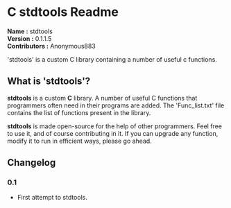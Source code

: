 # C stdtools Readme #

**Name         :** stdtools  
**Version      :** 0.1.1.5  
**Contributors :** Anonymous883  

'stdtools' is a custom C library containing a number of useful c functions.

## What is 'stdtools'? ##

**stdtools** is a custom **C** library. A number of useful C functions that programmers often need in their programs are added. The 'Func_list.txt' file contains the list of functions present in the library.

**stdtools** is made open-source for the help of other programmers. Feel free to use it, and of course contributing in it. If you can upgrade any function, modify it to run in efficient ways, please go ahead.

## Changelog ##

  ### 0.1 ##
  * First attempt to stdtools. 

